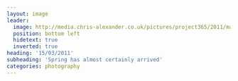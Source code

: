 ```yaml
---
layout: image
leader:
  image: http://media.chris-alexander.co.uk/pictures/project365/2011/mar/15/150311.jpg
  position: bottom left
  hidetext: true
  inverted: true
heading: '15/03/2011'
subheading: 'Spring has almost certainly arrived'
categories: photography
---
```

